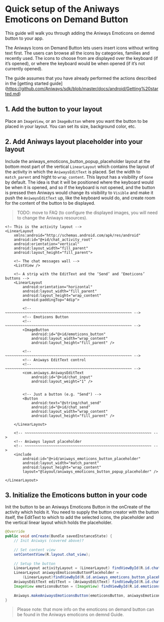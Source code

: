 # Quick setup of the Aniways Emoticons on Demand Button

This guide will walk you through adding the Aniways Emoticons on demnd button to your app.

The Aniways Icons on Demand Button lets users insert icons without writing text first. The users can browse all the icons by categories, families and recently used.
The icons to choose from are displayed over the keyboard (if it’s opened), or where the keyboard would be when opened (if it’s not currently opened).

The guide assumes that you have already performed the actions described in the [getting started guide] (https://github.com/Aniways/sdk/blob/master/docs/android/Getting%20started.md)

## 1. Add the button to your layout
 
Place an `ImageView`, or an `ImageButton` where you want the button to be placed in your layout. You can set its size, background color, etc.

## 2. Add Aniways layout placeholder into your layout

Include the aniways_emoticons_button_popup_placeholder layout at the bottom most part of the vertical `LinearLayout` which contains the layout of the activity in which the `AniwaysEditText` is placed. Set the width to `match_parent` and hight to `wrap_content`. This layout has a visibility of `Gone` by default. The idea is that it will be positioned where the keyboard would be when it is opened, and so if the keyboard is not opened, and the button is pressed then Aniways would change its visibility to `Visible` and make it push the `AniwaysEditText` up, like the keyboard would do, and create room for the content of the button to be displayed.

 > TODO: move to FAQ (to configure the displayed images, you will need to change the Aniways resources).
	
	<!— This is the activity layout -->
	<LinearLayout
	    xmlns:android="http://schemas.android.com/apk/res/android"
	    android:id="@+id/chat_activity_root"
	    android:orientation="vertical"
	    android:layout_width="fill_parent"
	    android:layout_height="fill_parent">
	    
	    <!— The chat messages wall -->
	    <ListView />
	    
	    <!— A strip with the EditText and the ‘Send’ and ‘Emoticons’ buttons -->
	    <LinearLayout
	        android:orientation="horizontal"
	        android:layout_width="fill_parent"
	        android:layout_height="wrap_content"
	        android:paddingTop="4dip">
	        
			<!-- ~~~~~~~~~~~~~~~~~~~~~~~~~~~~~~~~~~~~~~~~~~~~~~~~~~~~~~~~~~ -->
			<!-- Emoticons Button
			<!-- ~~~~~~~~~~~~~~~~~~~~~~~~~~~~~~~~~~~~~~~~~~~~~~~~~~~~~~~~~~ -->
	        <ImageButton
	            android:id="@+id/emoticons_button"
	            android:layout_width="wrap_content"
	            android:layout_height="fill_parent" />

			<!-- ~~~~~~~~~~~~~~~~~~~~~~~~~~~~~~~~~~~~~~~~~~~~~~~~~~~~~~~~~~ -->
			<!-- Aniways EditText control
			<!-- ~~~~~~~~~~~~~~~~~~~~~~~~~~~~~~~~~~~~~~~~~~~~~~~~~~~~~~~~~~ -->
	        <com.aniways.AniwaysEditText
	            android:id="@+id/chat_input"
	            android:layout_weight="1" />


			<!-- Just a button (e.g. "Send") -->
	        <Button
	            android:text="@string/chat_send"
	            android:id="@+id/chat_send"
	            android:layout_width="wrap_content"
	            android:layout_height="fill_parent" />

	    </LinearLayout>
	     
		<!-- ~~~~~~~~~~~~~~~~~~~~~~~~~~~~~~~~~~~~~~~~~~~~~~~~~~~~~~~~~~ -->
		<!-- Aniways layout placeholder
		<!-- ~~~~~~~~~~~~~~~~~~~~~~~~~~~~~~~~~~~~~~~~~~~~~~~~~~~~~~~~~~ -->
	    <include
	        android:id="@+id/aniways_emoticons_button_placeholder"
	        android:layout_width="match_parent"
	        android:layout_height="wrap_content"
	        layout="@layout/aniways_emoticons_button_popup_placeholder" />
	        
	</LinearLayout>

## 3. Initialize the Emoticons button in your code

Init the button to be an Aniways Emoticons Button in the onCreate of the activity which holds it. You need to supply the button creator with the button itself, the EditText to which to add the selected icons, the placeholder and the vertical linear layout which holds the placeholder.

```java
@Override
public void onCreate(Bundle savedInstanceState) {
	// Init Aniways (covered above)?
	
	// Set content view
	setContentView(R.layout.chat_view);
	
	// Setup the button
	LinearLayout activityLayout = (LinearLayout) findViewById(R.id.chat_activity_root);
	LinearLayout aniwaysEmoticonsButtonPlaceholder = 
		(LinearLayout)findViewById(R.id.aniways_emoticons_button_placeholder);
	AniwaysEditText editText = (AniwaysEditText) findViewById(R.id.chat_input);
	ImageView emoticonsButton = (ImageView) findViewById(R.id.emoticons_button);
	
	Aniways.makeAniwaysEmoticonsButton(emoticonsButton, aniwaysEmoticonsButtonPlaceholder, activityLayout, editText);
}
```

 > Please note: that more info on the emoticons on demand button can be found in the Aniways emoticons on demnd Guide.
 

